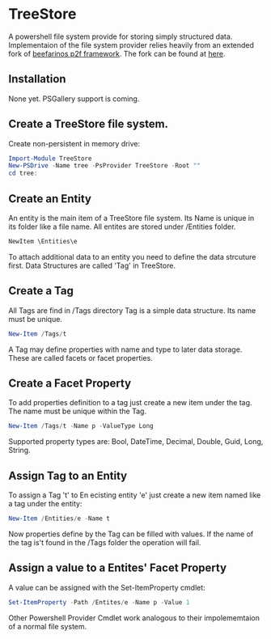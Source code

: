# TreeStore
A powershell file system provide for storing simply structured data. Implementaion of the file system provider relies heavily from an extended fork of [beefarinos p2f framework](https://github.com/beefarino/p2f). The fork can be found at [here](https://github.com/wgross/p2f). 

## Installation

None yet. PSGallery support is coming.

## Create a TreeStore file system.

Create non-persistent in memory drive:

```powershell
Import-Module TreeStore
New-PSDrive -Name tree -PsProvider TreeStore -Root ""
cd tree:
```

## Create an Entity

An entity is the main item of a TreeStore file system. Its Name is unique in its folder like a file name. All entites are stored under /Entities folder.
```powershell
NewItem \Entities\e
```
To attach additional data to an entity you need to define the data strcuture first. Data Structures are called 'Tag' in TreeStore.

## Create a Tag

All Tags are find in /Tags directory Tag is a simple data structure. Its name must be unique.
```powershell
New-Item /Tags/t 
```
A Tag may define properties with name and type to later data storage. These are called facets or facet properties.

## Create a Facet Property

To add properties definition to a tag just create a new item under the tag.
The name must be unique within the Tag.
```powershell
New-Item /Tags/t -Name p -ValueType Long
```
Supported property types are: Bool, DateTime, Decimal, Double, Guid, Long, String.

## Assign Tag to an Entity

To assign a Tag 't' to En ecisting entity 'e' just create a new item named like a tag under the entity:
```powershell
New-Item /Entities/e -Name t
```
Now properties define by the Tag can be filled with values. If the name of the tag is't found in the /Tags folder the operation will fail.

## Assign a value to a Entites' Facet Property

A value can be assigned with the Set-ItemProperty cmdlet:
```powershell
Set-ItemProperty -Path /Entites/e -Name p -Value 1
```

Other Powershell Provider Cmdlet work analogous to their impolememtaion of a normal file system.

